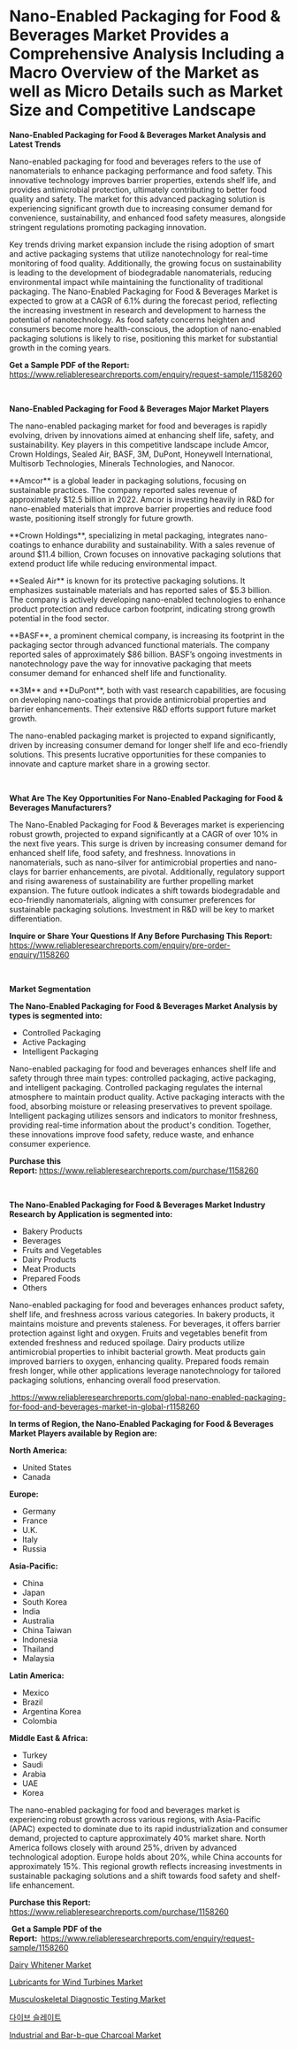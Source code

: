 <p><h1>Nano-Enabled Packaging for Food & Beverages Market Provides a Comprehensive Analysis Including a Macro Overview of the Market as well as Micro Details such as Market Size and Competitive Landscape</h1></p><p><strong>Nano-Enabled Packaging for Food & Beverages Market Analysis and Latest Trends</strong></p>
<p><p>Nano-enabled packaging for food and beverages refers to the use of nanomaterials to enhance packaging performance and food safety. This innovative technology improves barrier properties, extends shelf life, and provides antimicrobial protection, ultimately contributing to better food quality and safety. The market for this advanced packaging solution is experiencing significant growth due to increasing consumer demand for convenience, sustainability, and enhanced food safety measures, alongside stringent regulations promoting packaging innovation.</p><p>Key trends driving market expansion include the rising adoption of smart and active packaging systems that utilize nanotechnology for real-time monitoring of food quality. Additionally, the growing focus on sustainability is leading to the development of biodegradable nanomaterials, reducing environmental impact while maintaining the functionality of traditional packaging. The Nano-Enabled Packaging for Food & Beverages Market is expected to grow at a CAGR of 6.1% during the forecast period, reflecting the increasing investment in research and development to harness the potential of nanotechnology. As food safety concerns heighten and consumers become more health-conscious, the adoption of nano-enabled packaging solutions is likely to rise, positioning this market for substantial growth in the coming years.</p></p>
<p><strong>Get a Sample PDF of the Report:&nbsp;</strong> <a href="https://www.reliableresearchreports.com/enquiry/request-sample/1158260">https://www.reliableresearchreports.com/enquiry/request-sample/1158260</a></p>
<p>&nbsp;</p>
<p><strong>Nano-Enabled Packaging for Food & Beverages Major Market Players</strong></p>
<p><p>The nano-enabled packaging market for food and beverages is rapidly evolving, driven by innovations aimed at enhancing shelf life, safety, and sustainability. Key players in this competitive landscape include Amcor, Crown Holdings, Sealed Air, BASF, 3M, DuPont, Honeywell International, Multisorb Technologies, Minerals Technologies, and Nanocor.</p><p>**Amcor** is a global leader in packaging solutions, focusing on sustainable practices. The company reported sales revenue of approximately $12.5 billion in 2022. Amcor is investing heavily in R&D for nano-enabled materials that improve barrier properties and reduce food waste, positioning itself strongly for future growth.</p><p>**Crown Holdings**, specializing in metal packaging, integrates nano-coatings to enhance durability and sustainability. With a sales revenue of around $11.4 billion, Crown focuses on innovative packaging solutions that extend product life while reducing environmental impact.</p><p>**Sealed Air** is known for its protective packaging solutions. It emphasizes sustainable materials and has reported sales of $5.3 billion. The company is actively developing nano-enabled technologies to enhance product protection and reduce carbon footprint, indicating strong growth potential in the food sector.</p><p>**BASF**, a prominent chemical company, is increasing its footprint in the packaging sector through advanced functional materials. The company reported sales of approximately $86 billion. BASF’s ongoing investments in nanotechnology pave the way for innovative packaging that meets consumer demand for enhanced shelf life and functionality.</p><p>**3M** and **DuPont**, both with vast research capabilities, are focusing on developing nano-coatings that provide antimicrobial properties and barrier enhancements. Their extensive R&D efforts support future market growth.</p><p>The nano-enabled packaging market is projected to expand significantly, driven by increasing consumer demand for longer shelf life and eco-friendly solutions. This presents lucrative opportunities for these companies to innovate and capture market share in a growing sector.</p></p>
<p>&nbsp;</p>
<p><strong>What Are The Key Opportunities For Nano-Enabled Packaging for Food & Beverages Manufacturers?</strong></p>
<p><p>The Nano-Enabled Packaging for Food & Beverages market is experiencing robust growth, projected to expand significantly at a CAGR of over 10% in the next five years. This surge is driven by increasing consumer demand for enhanced shelf life, food safety, and freshness. Innovations in nanomaterials, such as nano-silver for antimicrobial properties and nano-clays for barrier enhancements, are pivotal. Additionally, regulatory support and rising awareness of sustainability are further propelling market expansion. The future outlook indicates a shift towards biodegradable and eco-friendly nanomaterials, aligning with consumer preferences for sustainable packaging solutions. Investment in R&D will be key to market differentiation.</p></p>
<p><strong>Inquire or Share Your Questions If Any Before Purchasing This Report:</strong> <a href="https://www.reliableresearchreports.com/enquiry/pre-order-enquiry/1158260">https://www.reliableresearchreports.com/enquiry/pre-order-enquiry/1158260</a></p>
<p>&nbsp;</p>
<p><strong>Market Segmentation</strong></p>
<p><strong>The Nano-Enabled Packaging for Food & Beverages Market Analysis by types is segmented into:</strong></p>
<p><ul><li>Controlled Packaging</li><li>Active Packaging</li><li>Intelligent Packaging</li></ul></p>
<p><p>Nano-enabled packaging for food and beverages enhances shelf life and safety through three main types: controlled packaging, active packaging, and intelligent packaging. Controlled packaging regulates the internal atmosphere to maintain product quality. Active packaging interacts with the food, absorbing moisture or releasing preservatives to prevent spoilage. Intelligent packaging utilizes sensors and indicators to monitor freshness, providing real-time information about the product's condition. Together, these innovations improve food safety, reduce waste, and enhance consumer experience.</p></p>
<p><strong>Purchase this Report:&nbsp;</strong><a href="https://www.reliableresearchreports.com/purchase/1158260">https://www.reliableresearchreports.com/purchase/1158260</a></p>
<p>&nbsp;</p>
<p><strong>The Nano-Enabled Packaging for Food & Beverages Market Industry Research by Application is segmented into:</strong></p>
<p><ul><li>Bakery Products</li><li>Beverages</li><li>Fruits and Vegetables</li><li>Dairy Products</li><li>Meat Products</li><li>Prepared Foods</li><li>Others</li></ul></p>
<p><p>Nano-enabled packaging for food and beverages enhances product safety, shelf life, and freshness across various categories. In bakery products, it maintains moisture and prevents staleness. For beverages, it offers barrier protection against light and oxygen. Fruits and vegetables benefit from extended freshness and reduced spoilage. Dairy products utilize antimicrobial properties to inhibit bacterial growth. Meat products gain improved barriers to oxygen, enhancing quality. Prepared foods remain fresh longer, while other applications leverage nanotechnology for tailored packaging solutions, enhancing overall food preservation.</p></p>
<p><a href="https://www.reliableresearchreports.com/global-nano-enabled-packaging-for-food-and-beverages-market-in-global-r1158260">&nbsp;https://www.reliableresearchreports.com/global-nano-enabled-packaging-for-food-and-beverages-market-in-global-r1158260</a></p>
<p><strong>In terms of Region, the Nano-Enabled Packaging for Food & Beverages Market Players available by Region are:</strong></p>
<p>
    <p> <strong> North America: </strong>
        <ul>
            <li>United States</li>
            <li>Canada</li>
        </ul>
        </p> 
    <p> <strong> Europe: </strong>
        <ul>
            <li>Germany</li>
            <li>France</li>
            <li>U.K.</li>
            <li>Italy</li>
            <li>Russia</li>
        </ul>
        </p> 
    <p> <strong> Asia-Pacific: </strong>
        <ul>
            <li>China</li>
            <li>Japan</li>
            <li>South Korea</li>
            <li>India</li>
            <li>Australia</li>
            <li>China Taiwan</li>
            <li>Indonesia</li>
            <li>Thailand</li>
            <li>Malaysia</li>
        </ul>
        </p> 
    <p> <strong> Latin America: </strong>
        <ul>
            <li>Mexico</li>
            <li>Brazil</li>
            <li>Argentina Korea</li>
            <li>Colombia</li>
        </ul>
        </p> 
    <p> <strong> Middle East & Africa: </strong>
        <ul>
            <li>Turkey</li>
            <li>Saudi</li>
            <li>Arabia</li>
            <li>UAE</li>
            <li>Korea</li>
        </ul>
    </p>
    </p>
<p><p>The nano-enabled packaging for food and beverages market is experiencing robust growth across various regions, with Asia-Pacific (APAC) expected to dominate due to its rapid industrialization and consumer demand, projected to capture approximately 40% market share. North America follows closely with around 25%, driven by advanced technological adoption. Europe holds about 20%, while China accounts for approximately 15%. This regional growth reflects increasing investments in sustainable packaging solutions and a shift towards food safety and shelf-life enhancement.</p></p>
<p><strong>Purchase this Report: </strong><a href="https://www.reliableresearchreports.com/purchase/1158260">https://www.reliableresearchreports.com/purchase/1158260</a></p>
<p>&nbsp;<strong>Get a Sample PDF of the Report:&nbsp;&nbsp;</strong><a href="https://www.reliableresearchreports.com/enquiry/request-sample/1158260">https://www.reliableresearchreports.com/enquiry/request-sample/1158260</a></p>
<p><strong></strong></p>
<p><p><a href="https://www.linkedin.com/pulse/future-trajectory-dairy-whitener-market-emerging-trends-dn7qe?trackingId=teUy2IkTRDG0Zr2Xecst9A%3D%3D">Dairy Whitener Market</a></p><p><a href="https://issuu.com/reportprime-2/docs/lubricants-for-wind-turbines-market_5748637582873f">Lubricants for Wind Turbines Market</a></p><p><a href="https://github.com/hgf64gh/Market-Research-Report-List-1/blob/main/musculoskeletal-diagnostic-testing-market.md">Musculoskeletal Diagnostic Testing Market</a></p><p><a href="https://medium.com/@adsogvwv75/%EC%84%B8%EA%B3%84-dive-slates-market-%EC%9D%80-2024%EC%97%90%EC%84%9C-2031%EB%A1%9C-%EC%97%B0%ED%8F%89%EA%B7%A0-%EC%A6%9D%EA%B0%80%EC%9C%A8%EC%9D%84-%EB%B3%B4%EC%9D%BC-%EA%B2%83%EC%9C%BC%EB%A1%9C-%EC%98%88%EC%83%81%EB%90%A9%EB%8B%88%EB%8B%A4-307e1c6fedcd">다이브 슬레이트</a></p><p><a href="https://medium.com/@joslyndersen67856/the-industrial-and-bar-b-que-charcoal-market-decisions-are-mostly-driven-by-resource-optimization-3c51e4a16866">Industrial and Bar-b-que Charcoal Market</a></p></p>
